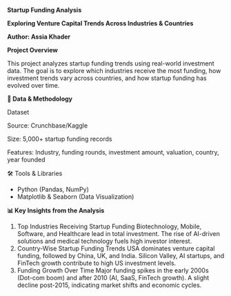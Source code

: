 **Startup Funding Analysis**

**Exploring Venture Capital Trends Across Industries & Countries**

**Author: Assia Khader**

**Project Overview**

This project analyzes startup funding trends using real-world investment data. The goal is to explore which industries receive the most funding, how investment trends vary across countries, and how startup funding has evolved over time.

**📂 Data & Methodology**

Dataset

Source: Crunchbase/Kaggle

Size: 5,000+ startup funding records

Features: Industry, funding rounds, investment amount, valuation, country, year founded

🛠 Tools & Libraries
* Python (Pandas, NumPy)
* Matplotlib & Seaborn (Data Visualization)

**📊 Key Insights from the Analysis**
1) Top Industries Receiving Startup Funding
Biotechnology, Mobile, Software, and Healthcare lead in total investment.
The rise of AI-driven solutions and medical technology fuels high investor interest.
2) Country-Wise Startup Funding Trends
USA dominates venture capital funding, followed by China, UK, and India.
Silicon Valley, AI startups, and FinTech growth contribute to high US investment levels.
3) Funding Growth Over Time
Major funding spikes in the early 2000s (Dot-com boom) and after 2010 (AI, SaaS, FinTech growth).
A slight decline post-2015, indicating market shifts and economic cycles.
